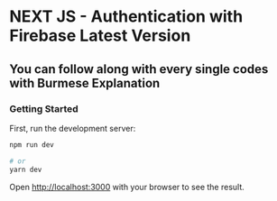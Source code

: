 # NEXT JS - Authentication with Firebase Latest Version

## You can follow along with every single codes with Burmese Explanation

### Getting Started

First, run the development server:

```bash
npm run dev

# or
yarn dev
```

Open [http://localhost:3000](http://localhost:3000) with your browser to see the result.
